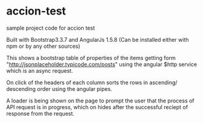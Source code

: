 # accion-test
sample project code for accion test



Built with Bootstrap3.3.7 and AngularJs 1.5.8 (Can be installed either with npm or by any other sources)

This shows a bootstrap table of properties of the items getting form "http://jsonplaceholder.typicode.com/posts" using the angular $http service which is an async request.

On click of the headers of each column sorts the rows in ascending/ descending order using the angular pipes.

A loader is being shown on the page to prompt the user that the process of API request is in progress, which on hides after the successful reciept of response from the request.


